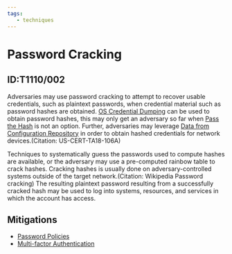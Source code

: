 ```yaml
---
tags:
   - techniques
---
```

# Password Cracking
## ID:T1110/002
Adversaries may use password cracking to attempt to recover usable credentials, such as plaintext passwords, when credential material such as password hashes are obtained. [OS Credential Dumping](techniques/T1003) can be used to obtain password hashes, this may only get an adversary so far when [Pass the Hash](techniques/T1550/002) is not an option. Further,  adversaries may leverage [Data from Configuration Repository](techniques/T1602) in order to obtain hashed credentials for network devices.(Citation: US-CERT-TA18-106A) 

Techniques to systematically guess the passwords used to compute hashes are available, or the adversary may use a pre-computed rainbow table to crack hashes. Cracking hashes is usually done on adversary-controlled systems outside of the target network.(Citation: Wikipedia Password cracking) The resulting plaintext password resulting from a successfully cracked hash may be used to log into systems, resources, and services in which the account has access.
## Mitigations
* [Password Policies](mitigations/M1027)
* [Multi-factor Authentication](mitigations/M1032)
